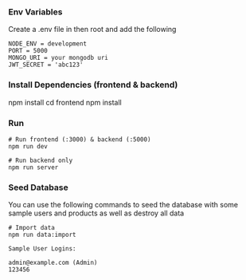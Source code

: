
### Env Variables
Create a .env file in then root and add the following
```
NODE_ENV = development
PORT = 5000
MONGO_URI = your mongodb uri
JWT_SECRET = 'abc123'
```

### Install Dependencies (frontend & backend)
npm install
cd frontend
npm install

### Run
```
# Run frontend (:3000) & backend (:5000)
npm run dev

# Run backend only
npm run server
```

### Seed Database
You can use the following commands to seed the database with some sample users and products as well as destroy all data
```
# Import data
npm run data:import
```

```
Sample User Logins:

admin@example.com (Admin)
123456
